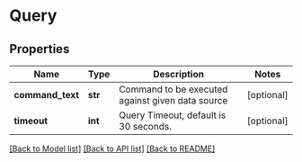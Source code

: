 # Query

## Properties
Name | Type | Description | Notes
------------ | ------------- | ------------- | -------------
**command_text** | **str** | Command to be executed against given data source | [optional] 
**timeout** | **int** | Query Timeout, default is 30 seconds. | [optional] 

[[Back to Model list]](../README.md#documentation-for-models) [[Back to API list]](../README.md#documentation-for-api-endpoints) [[Back to README]](../README.md)


